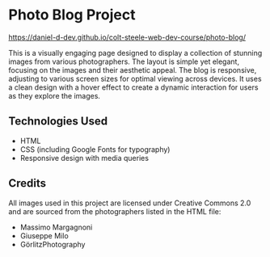 # Photo Blog Project
https://daniel-d-dev.github.io/colt-steele-web-dev-course/photo-blog/

This is a visually engaging page designed to display a collection of stunning images from various photographers. The layout is simple yet elegant, focusing on the images and their aesthetic appeal. The blog is responsive, adjusting to various screen sizes for optimal viewing across devices. It uses a clean design with a hover effect to create a dynamic interaction for users as they explore the images.

## Technologies Used
* HTML
* CSS (including Google Fonts for typography)
* Responsive design with media queries

## Credits
All images used in this project are licensed under Creative Commons 2.0 and are sourced from the photographers listed in the HTML file:
* Massimo Margagnoni
* Giuseppe Milo
* GörlitzPhotography
